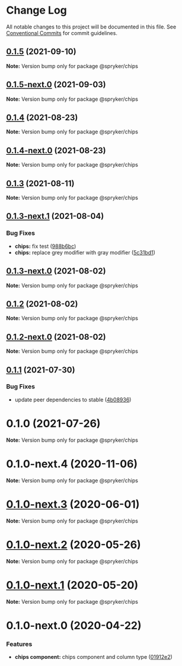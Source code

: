 # Change Log

All notable changes to this project will be documented in this file.
See [Conventional Commits](https://conventionalcommits.org) for commit guidelines.

## [0.1.5](https://github.com/spryker/ui-components/compare/@spryker/chips@0.1.5-next.0...@spryker/chips@0.1.5) (2021-09-10)

**Note:** Version bump only for package @spryker/chips





## [0.1.5-next.0](https://github.com/spryker/ui-components/compare/@spryker/chips@0.1.4...@spryker/chips@0.1.5-next.0) (2021-09-03)

**Note:** Version bump only for package @spryker/chips





## [0.1.4](https://github.com/spryker/ui-components/compare/@spryker/chips@0.1.4-next.0...@spryker/chips@0.1.4) (2021-08-23)

**Note:** Version bump only for package @spryker/chips





## [0.1.4-next.0](https://github.com/spryker/ui-components/compare/@spryker/chips@0.1.3...@spryker/chips@0.1.4-next.0) (2021-08-23)

**Note:** Version bump only for package @spryker/chips





## [0.1.3](https://github.com/spryker/ui-components/compare/@spryker/chips@0.1.3-next.1...@spryker/chips@0.1.3) (2021-08-11)

**Note:** Version bump only for package @spryker/chips





## [0.1.3-next.1](https://github.com/spryker/ui-components/compare/@spryker/chips@0.1.3-next.0...@spryker/chips@0.1.3-next.1) (2021-08-04)


### Bug Fixes

* **chips:** fix test ([988b6bc](https://github.com/spryker/ui-components/commit/988b6bcdc879f9e386fc6fb03787a325fe80c96f))
* **chips:** replace grey modifier with gray modifier ([5c31bd1](https://github.com/spryker/ui-components/commit/5c31bd1c0b87c49794802c0b4885b7ad7dab74e6))





## [0.1.3-next.0](https://github.com/spryker/ui-components/compare/@spryker/chips@0.1.2...@spryker/chips@0.1.3-next.0) (2021-08-02)

**Note:** Version bump only for package @spryker/chips





## [0.1.2](https://github.com/spryker/ui-components/compare/@spryker/chips@0.1.2-next.0...@spryker/chips@0.1.2) (2021-08-02)

**Note:** Version bump only for package @spryker/chips





## [0.1.2-next.0](https://github.com/spryker/ui-components/compare/@spryker/chips@0.1.1...@spryker/chips@0.1.2-next.0) (2021-08-02)

**Note:** Version bump only for package @spryker/chips





## [0.1.1](https://github.com/spryker/ui-components/compare/@spryker/chips@0.1.0...@spryker/chips@0.1.1) (2021-07-30)


### Bug Fixes

* update peer dependencies to stable ([4b08936](https://github.com/spryker/ui-components/commit/4b0893691360cf4bd66935aed24873266c98c4e4))





# 0.1.0 (2021-07-26)

**Note:** Version bump only for package @spryker/chips





# 0.1.0-next.4 (2020-11-06)

**Note:** Version bump only for package @spryker/chips





# [0.1.0-next.3](https://github.com/spryker/ui-components/compare/@spryker/chips@0.1.0-next.2...@spryker/chips@0.1.0-next.3) (2020-06-01)

**Note:** Version bump only for package @spryker/chips





# [0.1.0-next.2](https://github.com/spryker/ui-components/compare/@spryker/chips@0.1.0-next.1...@spryker/chips@0.1.0-next.2) (2020-05-26)

**Note:** Version bump only for package @spryker/chips





# [0.1.0-next.1](https://github.com/spryker/ui-components/compare/@spryker/chips@0.1.0-next.0...@spryker/chips@0.1.0-next.1) (2020-05-20)

**Note:** Version bump only for package @spryker/chips





# 0.1.0-next.0 (2020-04-22)


### Features

* **chips component:** chips component and column type ([01912e2](https://github.com/spryker/ui-components/commit/01912e2d28c81a6943ad9704c748cad0da71e45f))
